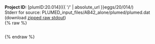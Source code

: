 **Project ID:** [plumID:20.014]({{ '/' | absolute_url }}eggs/20/014/)  
Stderr for source:  PLUMED_input_files/AB42_alone/plumed/plumed.dat   
(download [zipped raw stdout](plumed.dat.plumed.stdout.txt.zip))  
{% raw %}
<pre>
</pre>
{% endraw %}

